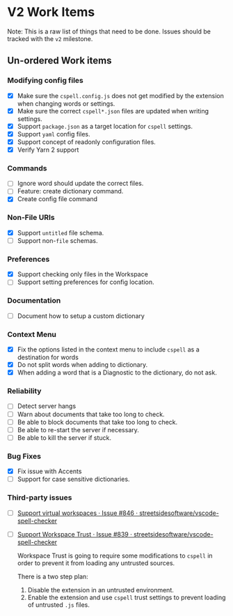 # V2 Work Items

Note: This is a raw list of things that need to be done.
Issues should be tracked with the `v2` milestone.

## Un-ordered Work items

### Modifying config files

- [x] Make sure the `cspell.config.js` does not get modified by the extension when changing words or settings.
- [x] Make sure the correct `cspell*.json` files are updated when writing settings.
- [x] Support `package.json` as a target location for `cspell` settings.
- [x] Support `yaml` config files.
- [x] Support concept of readonly configuration files.
- [x] Verify Yarn 2 support

### Commands

- [ ] Ignore word should update the correct files.
- [ ] Feature: create dictionary command.
- [x] Create config file command

### Non-File URIs

- [x] Support `untitled` file schema.
- [ ] Support non-`file` schemas.

### Preferences

- [x] Support checking only files in the Workspace
- [ ] Support setting preferences for config location.

### Documentation

- [ ] Document how to setup a custom dictionary

### Context Menu

- [x] Fix the options listed in the context menu to include `cspell` as a destination for words
- [x] Do not split words when adding to dictionary.
- [x] When adding a word that is a Diagnostic to the dictionary, do not ask.

### Reliability

- [ ] Detect server hangs
- [ ] Warn about documents that take too long to check.
- [ ] Be able to block documents that take too long to check.
- [ ] Be able to re-start the server if necessary.
- [ ] Be able to kill the server if stuck.

### Bug Fixes

- [x] Fix issue with Accents
- [ ] Support for case sensitive dictionaries.

### Third-party issues

- [ ] [Support virtual workspaces · Issue #846 · streetsidesoftware/vscode-spell-checker](https://github.com/streetsidesoftware/vscode-spell-checker/issues/846)
- [ ] [Support Workspace Trust · Issue #839 · streetsidesoftware/vscode-spell-checker](https://github.com/streetsidesoftware/vscode-spell-checker/issues/839)

    Workspace Trust is going to require some modifications to `cspell` in order to prevent it from
    loading any untrusted sources.

    There is a two step plan:
    1. Disable the extension in an untrusted environment.
    2. Enable the extension and use `cspell` trust settings to prevent loading of untrusted `.js` files.
